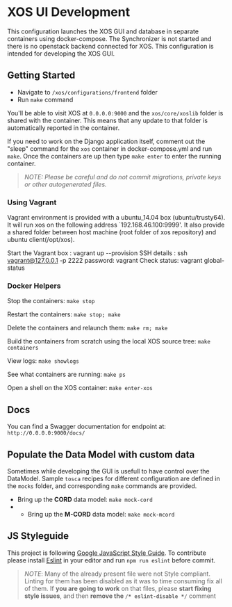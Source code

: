 # XOS UI Development

This configuration launches the XOS GUI and database in separate containers
using docker-compose.  The Synchronizer is not started and there is no openstack backend connected for XOS.  This configuration is intended for developing the XOS GUI.

## Getting Started

- Navigate to `/xos/configurations/frontend` folder
- Run `make` command

You'll be able to visit XOS at `0.0.0.0:9000` and the `xos/core/xoslib` folder is shared with the container. This means that any update to that folder is automatically reported in the container.

If you need to work on the Django application itself, comment out the "sleep" command
for the `xos` container in docker-compose.yml and run `make`.  Once the containers are
up then type `make enter` to enter the running container.

> _NOTE:
> Please be careful and do not commit migrations, private keys or other autogenerated files._


### Using Vagrant

Vagrant environment is provided with a ubuntu_14.04 box (ubuntu/trusty64). It will run xos on the following address `192.168.46.100:9999'. 
It also provide a shared folder between host machine (root folder of xos repository) and ubuntu client(/opt/xos). 

Start the Vagrant box : vagrant up --provision
SSH details : ssh vagrant@127.0.0.1 -p 2222
password: vagrant
Check status: vagrant global-status

### Docker Helpers

Stop the containers: `make stop`

Restart the containers: `make stop; make`

Delete the containers and relaunch them: `make rm; make`

Build the containers from scratch using the local XOS source tree: `make containers`

View logs: `make showlogs`

See what containers are running: `make ps`

Open a shell on the XOS container: `make enter-xos`

## Docs

You can find a Swagger documentation for endpoint at: `http://0.0.0.0:9000/docs/`

## Populate the Data Model with custom data

Sometimes while developing the GUI is usefull to have control over the DataModel. Sample `tosca` recipes for different configuration are defined in the `mocks` folder, and corresponding `make` commands are provided.

- Bring up the **CORD** data model: `make mock-cord`
- - Bring up the **M-CORD** data model: `make mock-mcord`

## JS Styleguide

This project is following [Google JavaScript Style Guide](https://google.github.io/styleguide/javascriptguide.xml). To contribute please install [Eslint](http://eslint.org/) in your editor and run `npm run eslint` before commit.

> _NOTE_:
> Many of the already present file were not Style compliant. Linting for them has been disabled as it was to time consuming fix all of them. If **you are going to work** on that files, please **start fixing style issues**, and then **remove the `/* eslint-disable */`** comment
